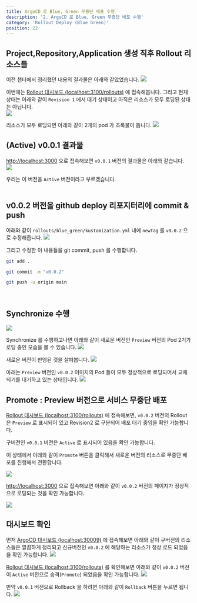 ```yaml
---
title: ArgoCD 로 Blue, Green 무중단 배포 수행
description: '2. ArgoCD 로 Blue, Green 무중단 배포 수행'
category: 'Rollout Deploy (Blue Green)'
position: 22
---
```


## Project,Repository,Application 생성 직후 Rollout 리소스들
이전 챕터에서 정리했던 내용의 결과물은 아래와 같았었습니다.
<img src="https://raw.githubusercontent.com/chagchagchag/argocd-rollout-deploy-docs/main/content/en/2.rollout-deploy-bluegreen/img/PRACTICE1-BLUE-GREEN/2.png"/>
<br>

이번에는 [Rollout 대시보드 (localhost:3100/rollouts)]( http://localhost:3100/rollouts) 에 접속해봅니다.
그리고 현재 상태는 아래와 같이 `Revision 1` 에서 대기 상태이고 아직은 리소스가 모두 로딩된 상태는 아닙니다.<br>
<img src="https://raw.githubusercontent.com/chagchagchag/argocd-rollout-deploy-docs/main/content/en/2.rollout-deploy-bluegreen/img/PRACTICE1-BLUE-GREEN/3.png"/>
<br>

리소스가 모두 로딩되면 아래와 같이 2개의 pod 가 초록불이 뜹니다.
<img src="https://raw.githubusercontent.com/chagchagchag/argocd-rollout-deploy-docs/main/content/en/2.rollout-deploy-bluegreen/img/PRACTICE1-BLUE-GREEN/4.png"/>
<br>

## (Active) v0.0.1 결과물
[http://localhost:3000](http://localhost:3000) 으로 접속해보면 `v0.0.1` 버전의 결과물은 아래와 같습니다.
<img src="https://raw.githubusercontent.com/chagchagchag/argocd-rollout-deploy-docs/main/content/en/2.rollout-deploy-bluegreen/img/PRACTICE1-BLUE-GREEN/5.png"/>
<br>

우리는 이 버전을 `Active` 버전이라고 부르겠습니다.<br>
<br>

## v0.0.2 버전을 github deploy 리포지터리에 commit & push
아래와 같이 `rollouts/blue_green/kustomization.yml` 내에 `newTag` 를 `v0.0.2` 으로 수정해줍니다.
<img src="https://raw.githubusercontent.com/chagchagchag/argocd-rollout-deploy-docs/main/content/en/2.rollout-deploy-bluegreen/img/PRACTICE1-BLUE-GREEN/6.png"/>
<br>

그리고 수정한 이 내용들을 git commit, push 를 수행합니다.
```bash
git add .

git commit -m "v0.0.2"

git push -u origin main
```
<br>

## Synchronize 수행
<img src="https://raw.githubusercontent.com/chagchagchag/argocd-rollout-deploy-docs/main/content/en/2.rollout-deploy-bluegreen/img/PRACTICE1-BLUE-GREEN/7.png"/>
<br>

Synchronize 를 수행하고나면 아래와 같이 새로운 버전인 `Preview` 버전의 Pod 2기가 로딩 중인 모습을 볼 수 있습니다.
<img src="https://raw.githubusercontent.com/chagchagchag/argocd-rollout-deploy-docs/main/content/en/2.rollout-deploy-bluegreen/img/PRACTICE1-BLUE-GREEN/8.png"/>
<br>

새로운 버전이 반영된 것을 살펴봅니다.
<img src="https://raw.githubusercontent.com/chagchagchag/argocd-rollout-deploy-docs/main/content/en/2.rollout-deploy-bluegreen/img/PRACTICE1-BLUE-GREEN/9.png"/>
<br>

아래는 `Preview` 버전인 `v0.0.2` 이미지의 Pod 들이 모두 정상적으로 로딩되어서 교체되기를 대기하고 있는 상태입니다.
<img src="https://raw.githubusercontent.com/chagchagchag/argocd-rollout-deploy-docs/main/content/en/2.rollout-deploy-bluegreen/img/PRACTICE1-BLUE-GREEN/10.png"/>
<br>


## Promote : Preview 버전으로 서비스 무중단 배포

[Rollout 대시보드 (localhost:3100/rollouts)]( http://localhost:3100/rollouts) 에 접속해보면, `v0.0.2` 버전의 Rollout 은 `Preview` 로 표시되어 있고  Revision2 로 구분되어 배포 대기 중임을 확인 가능합니다.<br>

구버전인 `v0.0.1` 버전은 `Active` 로 표시되어 있음을 확인 가능합니다.<br>

이 상태에서 아래와 같이 `Promote` 버튼을 클릭해서 새로운 버전의 리소스로 무중단 배포를 진행해서 전환합니다.<br>

<img src="https://raw.githubusercontent.com/chagchagchag/argocd-rollout-deploy-docs/main/content/en/2.rollout-deploy-bluegreen/img/PRACTICE1-BLUE-GREEN/11.png"/>
<br>

[http://localhost:3000](http://localhost:3000) 으로 접속해보면 아래와 같이 `v0.0.2` 버전의 페이지가 정상적으로 로딩되는 것을 확인 가능합니다.<br>

<img src="https://raw.githubusercontent.com/chagchagchag/argocd-rollout-deploy-docs/main/content/en/2.rollout-deploy-bluegreen/img/PRACTICE1-BLUE-GREEN/12.png"/>
<br>

## 대시보드 확인
먼저 [ArgoCD 대시보드 (localhost:30009)](http://localhost:30009) 에 접속해보면 아래와 같이 구버전의 리소스들은 깔끔하게 정리되고 신규버전인 `v0.0.2` 에 해당하는 리소스가 정상 로드 되었음을 확인 가능합니다.
<img src="https://raw.githubusercontent.com/chagchagchag/argocd-rollout-deploy-docs/main/content/en/2.rollout-deploy-bluegreen/img/PRACTICE1-BLUE-GREEN/13.png"/>
<br>

[Rollout 대시보드 (localhost:3100/rollouts)]( http://localhost:3100/rollouts) 를 확인해보면 아래와 같이 `v0.0.2` 버전이 `Active` 버전으로 승격(`Promote`) 되었음을 확인 가능합니다.
<img src="https://raw.githubusercontent.com/chagchagchag/argocd-rollout-deploy-docs/main/content/en/2.rollout-deploy-bluegreen/img/PRACTICE1-BLUE-GREEN/14.png"/>
<br>

만약 `v0.0.1` 버전으로 Rollback 을 하려면 아래와 같이 `Rollback` 버튼을 누르면 됩니다.
<img src="https://raw.githubusercontent.com/chagchagchag/argocd-rollout-deploy-docs/main/content/en/2.rollout-deploy-bluegreen/img/PRACTICE1-BLUE-GREEN/15.png"/>
<br>


